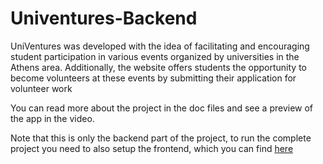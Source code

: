 # Univentures-Backend

UniVentures was developed with the idea of facilitating and encouraging student participation in various events organized by universities in the Athens area. Additionally, the website offers students the opportunity to become volunteers at these events by submitting their application for volunteer work

You can read more about the project in the doc files and see a preview of the app in the video.

Note that this is only the backend part of the project, to run the complete project you need to also setup the frontend, which you can find <a href='https://github.com/michangelis/UniVentures'>here</a>
